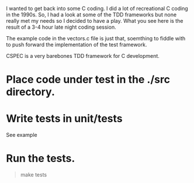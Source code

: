 I wanted to get back into some C coding. I did a lot of recreational C coding in the 1990s. So, I had a look at some of the TDD frameworks but none really met my needs so I decided to have a play. What you see here is the result of a 3-4 hour late night coding session.

The example code in the vectors.c file is just that, soemthing to fiddle with to push forward the implementation of the test framework.

CSPEC is a very barebones TDD framework for C development.

# Place code under test in the ./src directory.

# Write tests in unit/tests

See example

# Run the tests.

> make tests
